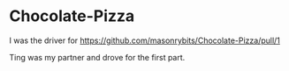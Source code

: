 # Chocolate-Pizza

I was the driver for https://github.com/masonrybits/Chocolate-Pizza/pull/1

Ting was my partner and drove for the first part.

